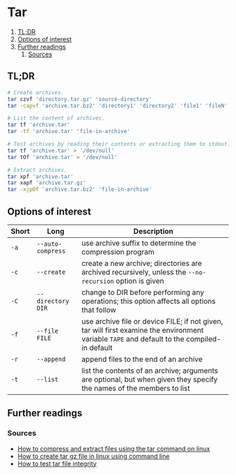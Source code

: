 # Tar

1. [TL;DR](#tldr)
1. [Options of interest](#options-of-interest)
1. [Further readings](#further-readings)
   1. [Sources](#sources)

## TL;DR

```sh
# Create archives.
tar czvf 'directory.tar.gz' 'source-directory'
tar -capvf 'archive.tar.bz2' 'directory1' 'directory2' 'file1' 'fileN'

# List the content of archives.
tar tf 'archive.tar'
tar -tf 'archive.tar' 'file-in-archive'

# Test archives by reading their contents or extracting them to stdout.
tar tf 'archive.tar' > '/dev/null'
tar tOf 'archive.tar' > '/dev/null'

# Extract archives.
tar xpf 'archive.tar'
tar xapf 'archive.tar.gz'
tar -xjpOf 'archive.tar.bz2' 'file-in-archive'
```

## Options of interest

| Short | Long              | Description                                                                                                                                  |
| ----- | ----------------- | -------------------------------------------------------------------------------------------------------------------------------------------- |
| `-a`  | `--auto-compress` | use archive suffix to determine the compression program                                                                                      |
| `-c`  | `--create`        | create a new archive; directories are archived recursively, unless the `--no-recursion` option is given                                      |
| `-C`  | `--directory DIR` | change to DIR before performing any operations; this option affects all options that follow                                                  |
| `-f`  | `--file FILE`     | use archive file or device FILE; if not given, tar will first examine the environment variable `TAPE` and default to the compiled-in default |
| `-r`  | `--append`        | append files to the end of an archive                                                                                                        |
| `-t`  | `--list`          | list the contents of an archive; arguments are optional, but when given they specify the names of the members to list                        |

## Further readings

### Sources

- [How to compress and extract files using the tar command on linux]
- [How to create tar gz file in linux using command line]
- [How to test tar file integrity]

<!--
  Reference
  ═╬═Time══
  -->

<!-- Others -->
[how to create tar gz file in linux using command line]: https://www.cyberciti.biz/faq/how-to-create-tar-gz-file-in-linux-using-command-line/
[how to compress and extract files using the tar command on linux]: https://www.howtogeek.com/248780/how-to-compress-and-extract-files-using-the-tar-command-on-linux/
[how to test tar file integrity]: https://www.baeldung.com/linux/tar-integrity-check
